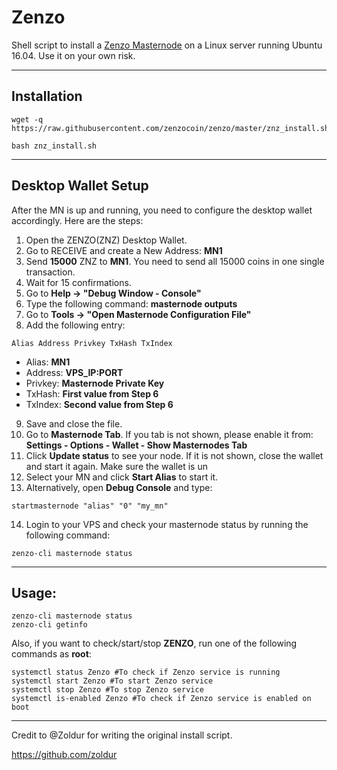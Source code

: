 # Zenzo
Shell script to install a [Zenzo Masternode](https://zenzocoin.com/) on a Linux server running Ubuntu 16.04. Use it on your own risk.
***

## Installation
```
wget -q https://raw.githubusercontent.com/zenzocoin/zenzo/master/znz_install.sh

bash znz_install.sh
```
***

## Desktop Wallet Setup 

After the MN is up and running, you need to configure the desktop wallet accordingly. Here are the steps:  
1. Open the ZENZO(ZNZ) Desktop Wallet.  
2. Go to RECEIVE and create a New Address: **MN1**  
3. Send **15000** ZNZ to **MN1**. You need to send all 15000 coins in one single transaction.
4. Wait for 15 confirmations.  
5. Go to **Help -> "Debug Window - Console"**  
6. Type the following command: **masternode outputs**  
7. Go to  **Tools -> "Open Masternode Configuration File"**
8. Add the following entry:
```
Alias Address Privkey TxHash TxIndex
```
* Alias: **MN1**
* Address: **VPS_IP:PORT**
* Privkey: **Masternode Private Key**
* TxHash: **First value from Step 6**
* TxIndex:  **Second value from Step 6**
9. Save and close the file.
10. Go to **Masternode Tab**. If you tab is not shown, please enable it from: **Settings - Options - Wallet - Show Masternodes Tab**
11. Click **Update status** to see your node. If it is not shown, close the wallet and start it again. Make sure the wallet is un
12. Select your MN and click **Start Alias** to start it.
13. Alternatively, open **Debug Console** and type:
```
startmasternode "alias" "0" "my_mn"
``` 
14. Login to your VPS and check your masternode status by running the following command:
```
zenzo-cli masternode status
```
***

## Usage:
```
zenzo-cli masternode status  
zenzo-cli getinfo
```
Also, if you want to check/start/stop **ZENZO**, run one of the following commands as **root**:
```
systemctl status Zenzo #To check if Zenzo service is running  
systemctl start Zenzo #To start Zenzo service  
systemctl stop Zenzo #To stop Zenzo service  
systemctl is-enabled Zenzo #To check if Zenzo service is enabled on boot  
```  
***
Credit to @Zoldur for writing the original install script.

https://github.com/zoldur
